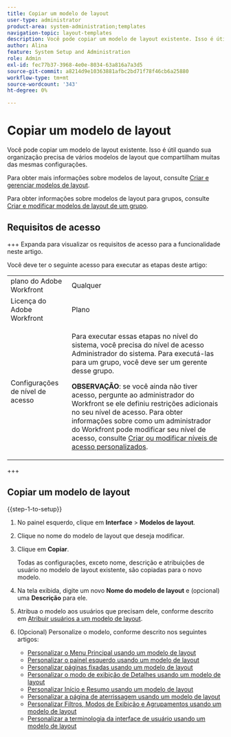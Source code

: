```yaml
---
title: Copiar um modelo de layout
user-type: administrator
product-area: system-administration;templates
navigation-topic: layout-templates
description: Você pode copiar um modelo de layout existente. Isso é útil quando sua organização precisa de vários modelos de layout que compartilham muitas das mesmas configurações.
author: Alina
feature: System Setup and Administration
role: Admin
exl-id: fec77b37-3968-4e0e-8034-63a816a7a3d5
source-git-commit: a8214d9e10363881afbc2bd71f78f46cb6a25880
workflow-type: tm+mt
source-wordcount: '343'
ht-degree: 0%

---
```


# Copiar um modelo de layout

Você pode copiar um modelo de layout existente. Isso é útil quando sua organização precisa de vários modelos de layout que compartilham muitas das mesmas configurações.

Para obter mais informações sobre modelos de layout, consulte [Criar e gerenciar modelos de layout](../../../administration-and-setup/customize-workfront/use-layout-templates/create-and-manage-layout-templates.md).

Para obter informações sobre modelos de layout para grupos, consulte [Criar e modificar modelos de layout de um grupo](../../../administration-and-setup/manage-groups/work-with-group-objects/create-and-modify-a-groups-layout-templates.md).

## Requisitos de acesso

+++ Expanda para visualizar os requisitos de acesso para a funcionalidade neste artigo.

Você deve ter o seguinte acesso para executar as etapas deste artigo:

<table style="table-layout:auto"> 
 <col> 
 <col> 
 <tbody> 
  <tr> 
   <td role="rowheader">plano do Adobe Workfront</td> 
   <td>Qualquer</td> 
  </tr> 
  <tr> 
   <td role="rowheader">Licença do Adobe Workfront</td> 
   <td>Plano</td> 
  </tr> 
  <tr> 
   <td role="rowheader">Configurações de nível de acesso</td> 
   <td> <p>Para executar essas etapas no nível do sistema, você precisa do nível de acesso Administrador do sistema.
Para executá-las para um grupo, você deve ser um gerente desse grupo.</p> <p><b>OBSERVAÇÃO</b>: se você ainda não tiver acesso, pergunte ao administrador do Workfront se ele definiu restrições adicionais no seu nível de acesso. Para obter informações sobre como um administrador do Workfront pode modificar seu nível de acesso, consulte <a href="../../../administration-and-setup/add-users/configure-and-grant-access/create-modify-access-levels.md" class="MCXref xref">Criar ou modificar níveis de acesso personalizados</a>.</p> </td> 
  </tr> 
 </tbody> 
</table>

+++

## Copiar um modelo de layout

{{step-1-to-setup}}

1. No painel esquerdo, clique em **Interface** > **Modelos de layout**.

1. Clique no nome do modelo de layout que deseja modificar.
1. Clique em **Copiar**.

   Todas as configurações, exceto nome, descrição e atribuições de usuário no modelo de layout existente, são copiadas para o novo modelo.

1. Na tela exibida, digite um novo **Nome do modelo de layout** e (opcional) uma **Descrição** para ele.

1. Atribua o modelo aos usuários que precisam dele, conforme descrito em [Atribuir usuários a um modelo de layout](../../../administration-and-setup/customize-workfront/use-layout-templates/assign-users-to-layout-template.md).
1. (Opcional) Personalize o modelo, conforme descrito nos seguintes artigos:

   * [Personalizar o Menu Principal usando um modelo de layout](../../../administration-and-setup/customize-workfront/use-layout-templates/customize-main-menu.md)
   * [Personalizar o painel esquerdo usando um modelo de layout](../../../administration-and-setup/customize-workfront/use-layout-templates/customize-left-panel.md)
   * [Personalizar páginas fixadas usando um modelo de layout](../../../administration-and-setup/customize-workfront/use-layout-templates/customize-pinned-pages.md)
   * [Personalizar o modo de exibição de Detalhes usando um modelo de layout](../../../administration-and-setup/customize-workfront/use-layout-templates/customize-details-view-layout-template.md)
   * [Personalizar Início e Resumo usando um modelo de layout](../../../administration-and-setup/customize-workfront/use-layout-templates/customize-home-summary-layout-template.md)
   * [Personalizar a página de aterrissagem usando um modelo de layout](../../../administration-and-setup/customize-workfront/use-layout-templates/customize-landing-page.md)
   * [Personalizar Filtros, Modos de Exibição e Agrupamentos usando um modelo de layout](../../../administration-and-setup/customize-workfront/use-layout-templates/customize-fvg-list-controls-layout-template.md)
   * [Personalizar a terminologia da interface de usuário usando um modelo de layout](../../../administration-and-setup/customize-workfront/use-layout-templates/customize-terminology.md)
